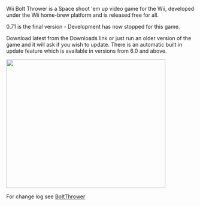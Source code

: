 Wii Bolt Thrower is a Space shoot 'em up video game for the Wii, developed under the Wii home-brew platform and is released free for all.

0.71 is the final version - Development has now stopped for this game.

Download latest from the Downloads link or just run an older version of the game and it will ask if you wish to update.
There is an automatic built in update feature which is available in versions from 6.0 and above.



<a href='http://www.youtube.com/watch?feature=player_embedded&v=uhB8-Sx5y3E' target='_blank'><img src='http://img.youtube.com/vi/uhB8-Sx5y3E/0.jpg' width='425' height=344 /></a>

For change log see
[BoltThrower](http://wiibrew.org/wiki/BoltThrower)